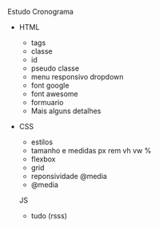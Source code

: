 Estudo Cronograma

- HTML
    - tags
    - classe
    - id
    - pseudo classe
    - menu responsivo dropdown
    - font google
    - font awesome
    - formuario
    - Mais alguns detalhes

- CSS
    - estilos
    - tamanho e medidas px rem vh vw %
    - flexbox
    - grid
    - reponsividade @media
    - @media

    JS
     - tudo (rsss)
     
